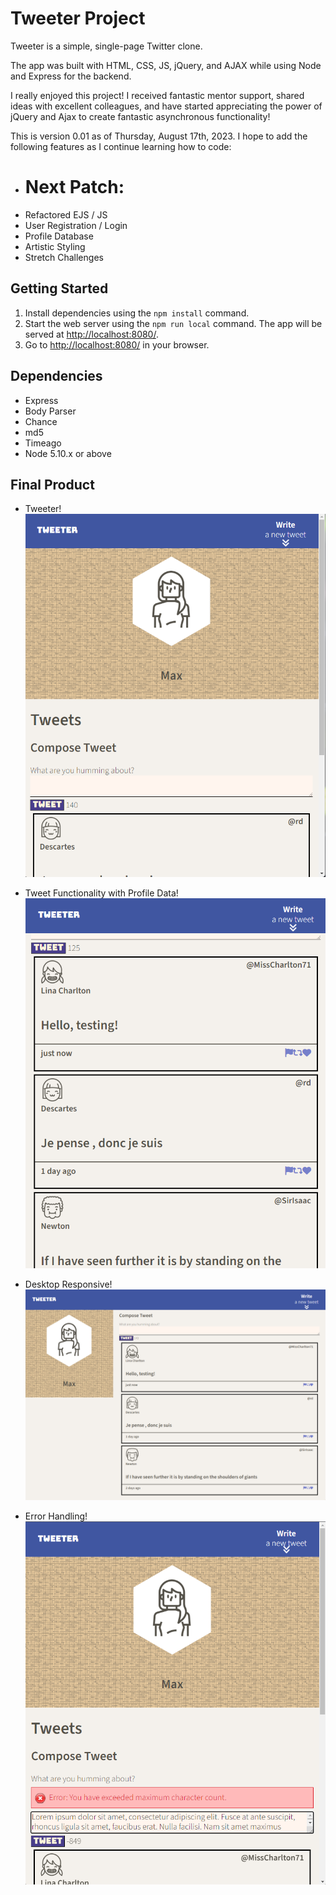 # Tweeter Project

Tweeter is a simple, single-page Twitter clone.

The app was built with HTML, CSS, JS, jQuery, and AJAX while using Node and Express for the backend.

I really enjoyed this project! I received fantastic mentor support, shared ideas with excellent colleagues, and have started appreciating the power of jQuery and Ajax to create fantastic asynchronous functionality!

This is version 0.01 as of Thursday, August 17th, 2023. I hope to add the following features as I continue learning how to code:

- # Next Patch:
- Refactored EJS / JS
- User Registration / Login
- Profile Database
- Artistic Styling
- Stretch Challenges

## Getting Started

1. Install dependencies using the `npm install` command.
2. Start the web server using the `npm run local` command. The app will be served at <http://localhost:8080/>.
3. Go to <http://localhost:8080/> in your browser.

## Dependencies

- Express
- Body Parser
- Chance
- md5
- Timeago
- Node 5.10.x or above

## Final Product

- Tweeter!
  !["Tweeter!"](https://github.com/MaxEdgington/tweeter/blob/master/public/images/Tweeter%20Images/Tweeter.png)

- Tweet Functionality with Profile Data!
  !["Tweet Functionality with Profile Data!"](https://github.com/MaxEdgington/tweeter/blob/master/public/images/Tweeter%20Images/Tweet-container.png)

- Desktop Responsive!
  !["Desktop Responsive!"](https://github.com/MaxEdgington/tweeter/blob/master/public/images/Tweeter%20Images/Desktop-responsive.png)

- Error Handling!
  !["Error Handling!"](https://github.com/MaxEdgington/tweeter/blob/master/public/images/Tweeter%20Images/Error-handling.png)
